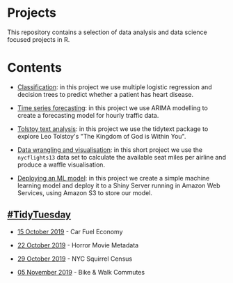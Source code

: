 # Projects

This repository contains a selection of data analysis and data science focused projects in R.

# Contents

* [Classification](https://github.com/Jamie3213/heart-disease-classification): in this project we use multiple logistic regression and decision trees to predict whether a patient has heart disease.

* [Time series forecasting](https://github.com/Jamie3213/traffic-time-series): in this project we use ARIMA modelling to create a forecasting model for hourly traffic data.

* [Tolstoy text analysis](https://github.com/Jamie3213/tolstoy-text-analysis): in this project we use the tidytext package to explore Leo Tolstoy's "The Kingdom of God is Within You".

* [Data wrangling and visualisation](https://github.com/Jamie3213/available-seat-miles): in this short project we use the ```nycflights13``` data set to calculate the available seat miles per airline and produce a waffle visualisation.

* [Deploying an ML model](https://github.com/Jamie3213/shiny-model-deployment): in this project we create a simple machine learning model and deploy it to a Shiny Server running in Amazon Web Services, using Amazon S3 to store our model.



## [\#TidyTuesday](https://github.com/rfordatascience/tidytuesday)

* [15 October 2019](https://github.com/Jamie3213/TidyTuesday2019-10-15) - Car Fuel Economy

* [22 October 2019](https://github.com/Jamie3213/TidyTuesday2019-22-10) - Horror Movie Metadata

* [29 October 2019](https://github.com/Jamie3213/TidyTuesday2019-10-29) - NYC Squirrel Census

* [05 November 2019](https://github.com/Jamie3213/TidyTuesday2019-11-05) - Bike & Walk Commutes
